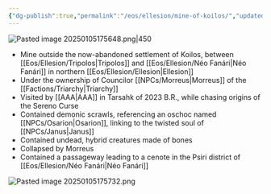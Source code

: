 ```yaml
---
{"dg-publish":true,"permalink":"/eos/ellesion/mine-of-koilos/","updated":"2025-01-05T17:57:35.844-06:00"}
---
```


![Pasted image 20250105175648.png|450](/img/user/Images/Pasted%20image%2020250105175648.png)
- Mine outside the now-abandoned settlement of Koilos, between [[Eos/Ellesion/Tripolos\|Tripolos]] and [[Eos/Ellesion/Néo Fanári\|Néo Fanári]] in northern [[Eos/Ellesion/Ellesion\|Ellesion]]
- Under the ownership of Councilor [[NPCs/Morreus\|Morreus]] of the [[Factions/Triarchy\|Triarchy]]
- Visited by [[AAA\|AAA]] in Tarsahk of 2023 B.R., while chasing origins of the Sereno Curse
- Contained demonic scrawls, referencing an oschoc named [[NPCs/Osarion\|Osarion]], linking to the twisted soul of [[NPCs/Janus\|Janus]]
- Contained undead, hybrid creatures made of bones
- Collapsed by Morreus
- Contained a passageway leading to a cenote in the Psiri district of [[Eos/Ellesion/Néo Fanári\|Néo Fanári]]

![Pasted image 20250105175732.png](/img/user/Images/Pasted%20image%2020250105175732.png)
